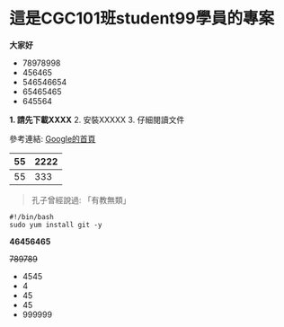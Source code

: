 # 這是CGC101班student99學員的專案


**大家好**

 - 78978998
 - 456465
 - 546546654
 - 65465465
 - 645564

 **1. 請先下載XXXX**
 2. 安裝XXXXX
 3. 仔細閱讀文件

參考連結: [Google的首頁](https://www.google.com.tw/)



| 55| 2222 |
|--|--|
| 55 |333  |



> 孔子曾經說過: 「有教無類」


    #!/bin/bash
    sudo yum install git -y




**46456465**

~~789789~~


- 4545
- 4
- 45
- 45
- 999999






